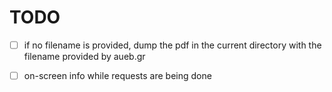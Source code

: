 # TODO

- [ ] if no filename is provided, dump the pdf in the current directory with
  the filename provided by aueb.gr
- [ ] on-screen info while requests are being done

